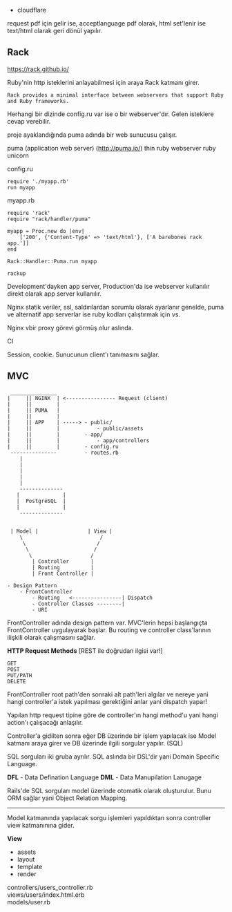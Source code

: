 * cloudflare

request pdf için gelir ise, acceptlanguage pdf olarak, html set'lenir ise text/html olarak geri dönül yapılır.

## Rack

https://rack.github.io/

Ruby'nin http isteklerini anlayabilmesi için araya Rack katmanı girer.

`Rack provides a minimal interface between webservers that support Ruby and Ruby frameworks.`

Herhangi bir dizinde config.ru var ise o bir webserver'dır. Gelen isteklere cevap verebilir.

proje ayaklandığında puma adında bir web sunucusu çalışır.

puma (application web server) (http://puma.io/)
thin ruby webserver
ruby unicorn

config.ru
```
require './myapp.rb'
run myapp
```

myapp.rb
```
require 'rack'
require "rack/handler/puma"
 
myapp = Proc.new do |env|
    ['200', {'Content-Type' => 'text/html'}, ['A barebones rack app.']]
end
 
Rack::Handler::Puma.run myapp
```

```
rackup
```

Development'dayken app server, Production'da ise webserver kullanılır direkt olarak app server kullanılır.

Nginx statik veriler, ssl, saldırılardan sorumlu olarak ayarlanır genelde, puma ve alternatif app serverlar ise ruby kodları çalıştırmak için vs.

Nginx vbir proxy görevi görmüş olur aslında.

CI

Session, cookie. Sunucunun client'ı tanımasını sağlar.

## MVC

```
 _______________
|     || NGINX  | <---------------- Request (client)
|     ||        |
|     || PUMA   |
|     ||        |
|     || APP    | -----> - public/
|     ||        |            - public/assets
|     ||        |        - app/
|     ||        |            - app/controllers
|     ||        |        - config.ru
 ---------------         - routes.rb
    |
    |
    |
    |
    |
    --------------
   |              |
   |  PostgreSQL  |
   |              |
    --------------


```


```
 | Model |                | View |
    \                         /
     \                       /
      \                     /
       \                   /
        | Controller       |
        | Routing          |
        | Front Controller |
```

```
- Design Pattern
	- FrontController
		- Routing   <----------------| Dispatch
		- Controller Classes --------|
		- URI
```

FrontController adında design pattern var. MVC'lerin hepsi başlangıçta FrontController uygulayarak başlar. Bu routing ve controller class'larının ilişkili olarak çalışmasını sağlar.

**HTTP Request Methods** [REST ile doğrudan ilgisi var!]
```
GET
POST
PUT/PATH
DELETE
```

FrontController root path'den sonraki alt path'leri algılar ve nereye yani hangi controller'a istek yapılması gerektiğini anlar yani dispatch yapar!

Yapılan http request tipine göre de controller'ın hangi method'u yani hangi action'ı çalışacağı anlaşılır.

Controller'a gidilten sonra eğer DB üzerinde bir işlem yapılacak ise Model katmanı araya girer ve DB üzerinde ilgili sorgular yapılır. (SQL)

SQL sorguları iki gruba ayrılır. SQL aslında bir DSL'dir yani Domain Specific Language.

**DFL** - Data Defination Language
**DML** - Data Manupilation Lanugage

Rails'de SQL sorguları model üzerinde otomatik olarak oluşturulur. Bunu ORM sağlar yani Object Relation Mapping.

---

Model katmanında yapılacak sorgu işlemleri yapıldıktan sonra controller view katmanınına gider.

**View**

- assets
- layout
- template
- render

controllers/users_controller.rb  
views/users/index.html.erb  
models/user.rb



